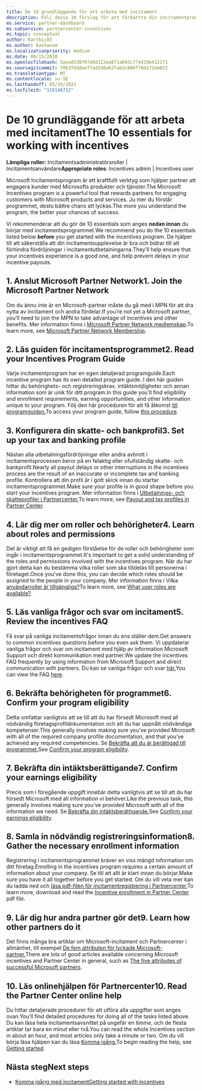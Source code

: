 ```yaml
---
title: De 10 grundläggande för att arbeta med incitament
description: Följ dessa 10 förslag för att förbättra din incitamentprogramupplevelse och få utbetalning tidigare.
ms.service: partner-dashboard
ms.subservice: partnercenter-incentives
ms.topic: conceptual
author: Karthic83
ms.author: kashanum
ms.localizationpriority: medium
ms.date: 09/15/2020
ms.openlocfilehash: 5aead530797d8d122ea871a693c774439b412171
ms.sourcegitcommit: 7063fdddee77ad2d8e627ab3c806f76d173ab652
ms.translationtype: MT
ms.contentlocale: sv-SE
ms.lasthandoff: 05/19/2021
ms.locfileid: "110146722"
---
```

# <a name="the-10-essentials-for-working-with-incentives"></a><span data-ttu-id="f3e3e-103">De 10 grundläggande för att arbeta med incitament</span><span class="sxs-lookup"><span data-stu-id="f3e3e-103">The 10 essentials for working with incentives</span></span>

<span data-ttu-id="f3e3e-104">**Lämpliga roller:** Incitamentsadministratörsroller | Incitamentsanvändare</span><span class="sxs-lookup"><span data-stu-id="f3e3e-104">**Appropriate roles**: Incentives admin | Incentives user</span></span>

<span data-ttu-id="f3e3e-105">Microsoft Incitamentsprogram är ett kraftfullt verktyg som hjälper partner att engagera kunder med Microsofts produkter och tjänster.</span><span class="sxs-lookup"><span data-stu-id="f3e3e-105">The Microsoft Incentives program is a powerful tool that rewards partners for engaging customers with Microsoft products and services.</span></span> <span data-ttu-id="f3e3e-106">Ju mer du förstår programmet, desto bättre chans att lyckas.</span><span class="sxs-lookup"><span data-stu-id="f3e3e-106">The more you understand the program, the better your chances of success.</span></span>

<span data-ttu-id="f3e3e-107">Vi rekommenderar att du gör de 10 essentials som anges **nedan innan** du börjar med incitamentsprogrammet.</span><span class="sxs-lookup"><span data-stu-id="f3e3e-107">We recommend you do the 10 essentials listed below **before** you get started with the incentives program.</span></span> <span data-ttu-id="f3e3e-108">De hjälper till att säkerställa att din incitamentsupplevelse är bra och bidrar till att förhindra fördröjningar i incitamentutbetalningarna.</span><span class="sxs-lookup"><span data-stu-id="f3e3e-108">They’ll help ensure that your incentives experience is a good one, and help prevent delays in your incentive payouts.</span></span>

## <a name="1-join-the-microsoft-partner-network"></a><span data-ttu-id="f3e3e-109">1. Anslut Microsoft Partner Network</span><span class="sxs-lookup"><span data-stu-id="f3e3e-109">1. Join the Microsoft Partner Network</span></span>

<span data-ttu-id="f3e3e-110">Om du ännu inte är en Microsoft-partner måste du gå med i MPN för att dra nytta av incitament och andra fördelar.</span><span class="sxs-lookup"><span data-stu-id="f3e3e-110">If you’re not yet a Microsoft partner, you’ll need to join the MPN to take advantage of incentives and other benefits.</span></span> <span data-ttu-id="f3e3e-111">Mer information finns i [Microsoft Partner Network medlemskap](https://partner.microsoft.com/membership).</span><span class="sxs-lookup"><span data-stu-id="f3e3e-111">To learn more, see [Microsoft Partner Network Membership](https://partner.microsoft.com/membership).</span></span>

## <a name="2-read-your-incentives-program-guide"></a><span data-ttu-id="f3e3e-112">2. Läs guiden för incitamentsprogrammet</span><span class="sxs-lookup"><span data-stu-id="f3e3e-112">2. Read your Incentives Program Guide</span></span>

<span data-ttu-id="f3e3e-113">Varje incitamentprogram har en egen detaljerad programguide.</span><span class="sxs-lookup"><span data-stu-id="f3e3e-113">Each incentive program has its own detailed program guide.</span></span> <span data-ttu-id="f3e3e-114">I den här guiden hittar du behörighets- och registreringskrav, intäktsmöjligheter och annan information som är unik för ditt program.</span><span class="sxs-lookup"><span data-stu-id="f3e3e-114">In this guide you'll find eligibility and enrollment requirements, earning opportunities, and other information unique to your program.</span></span> <span data-ttu-id="f3e3e-115">Följ den här proceduren för att få åtkomst [till programguiden.](incentives-determined-your-program-eligibility.md#determining-your-program-eligibility)</span><span class="sxs-lookup"><span data-stu-id="f3e3e-115">To access your program guide, follow [this procedure](incentives-determined-your-program-eligibility.md#determining-your-program-eligibility).</span></span>

## <a name="3-set-up-your-tax-and-banking-profile"></a><span data-ttu-id="f3e3e-116">3. Konfigurera din skatte- och bankprofil</span><span class="sxs-lookup"><span data-stu-id="f3e3e-116">3. Set up your tax and banking profile</span></span>

<span data-ttu-id="f3e3e-117">Nästan alla utbetalningsfördröjningar eller andra avbrott i incitamentsprocessen beror på en felaktig eller ofullständig skatte- och bankprofil.</span><span class="sxs-lookup"><span data-stu-id="f3e3e-117">Nearly all payout delays or other interruptions in the incentives process are the result of an inaccurate or incomplete tax and banking profile.</span></span> <span data-ttu-id="f3e3e-118">Kontrollera att din profil är i gott skick innan du startar incitamentsprogrammet.</span><span class="sxs-lookup"><span data-stu-id="f3e3e-118">Make sure your profile is in good shape before you start your incentives program.</span></span> <span data-ttu-id="f3e3e-119">Mer information finns i [Utbetalnings- och skatteprofiler i Partnercenter.](incentives-create-and-manage-your-payout-and-tax-profiles.md)</span><span class="sxs-lookup"><span data-stu-id="f3e3e-119">To learn more, see [Payout and tax profiles in Partner Center](incentives-create-and-manage-your-payout-and-tax-profiles.md).</span></span>

## <a name="4-learn-about-roles-and-permissions"></a><span data-ttu-id="f3e3e-120">4. Lär dig mer om roller och behörigheter</span><span class="sxs-lookup"><span data-stu-id="f3e3e-120">4. Learn about roles and permissions</span></span>

<span data-ttu-id="f3e3e-121">Det är viktigt att få en gedigen förståelse för de roller och behörigheter som ingår i incitamentsprogrammet.</span><span class="sxs-lookup"><span data-stu-id="f3e3e-121">It's important to get a solid understanding of the roles and permissions involved with the incentives program.</span></span> <span data-ttu-id="f3e3e-122">När du har gjort detta kan du bestämma vilka roller som ska tilldelas till personerna i företaget.</span><span class="sxs-lookup"><span data-stu-id="f3e3e-122">Once you've done this, you can decide which roles should be assigned to the people in your company.</span></span> <span data-ttu-id="f3e3e-123">Mer information finns i Vilka [användarroller är tillgängliga?](incentives-faq.md#what-user-roles-are-available)</span><span class="sxs-lookup"><span data-stu-id="f3e3e-123">To learn more, see [What user roles are available?](incentives-faq.md#what-user-roles-are-available)</span></span>

## <a name="5-review-the-incentives-faq"></a><span data-ttu-id="f3e3e-124">5. Läs vanliga frågor och svar om incitament</span><span class="sxs-lookup"><span data-stu-id="f3e3e-124">5. Review the incentives FAQ</span></span>

<span data-ttu-id="f3e3e-125">Få svar på vanliga incitamentsfrågor innan du ens ställer dem.</span><span class="sxs-lookup"><span data-stu-id="f3e3e-125">Get answers to common incentives questions before you even ask them.</span></span> <span data-ttu-id="f3e3e-126">Vi uppdaterar vanliga frågor och svar om incitament med hjälp av information Microsoft Support och direkt kommunikation med partner.</span><span class="sxs-lookup"><span data-stu-id="f3e3e-126">We update the incentives FAQ frequently by using information from Microsoft Support and direct communication with partners.</span></span> <span data-ttu-id="f3e3e-127">Du kan se vanliga frågor och svar [här.](incentives-faq.md)</span><span class="sxs-lookup"><span data-stu-id="f3e3e-127">You can view the FAQ [here](incentives-faq.md).</span></span>

## <a name="6-confirm-your-program-eligibility"></a><span data-ttu-id="f3e3e-128">6. Bekräfta behörigheten för programmet</span><span class="sxs-lookup"><span data-stu-id="f3e3e-128">6. Confirm your program eligibility</span></span>

<span data-ttu-id="f3e3e-129">Detta omfattar vanligtvis att se till att du har försedt Microsoft med all nödvändig företagsprofildokumentation och att du har uppnått nödvändiga kompetenser.</span><span class="sxs-lookup"><span data-stu-id="f3e3e-129">This generally involves making sure you’ve provided Microsoft with all of the required company profile documentation, and that you’ve achieved any required competencies.</span></span> <span data-ttu-id="f3e3e-130">Se [Bekräfta att du är berättigad till programmet.](incentives-determined-your-program-eligibility.md)</span><span class="sxs-lookup"><span data-stu-id="f3e3e-130">See [Confirm your program eligibility](incentives-determined-your-program-eligibility.md).</span></span>

## <a name="7-confirm-your-earnings-eligibility"></a><span data-ttu-id="f3e3e-131">7. Bekräfta din intäktsberättigande</span><span class="sxs-lookup"><span data-stu-id="f3e3e-131">7. Confirm your earnings eligibility</span></span>

<span data-ttu-id="f3e3e-132">Precis som i föregående uppgift innebär detta vanligtvis att se till att du har försedt Microsoft med all information vi behöver.</span><span class="sxs-lookup"><span data-stu-id="f3e3e-132">Like the previous task, this generally involves making sure you’ve provided Microsoft with all of the information we need.</span></span> <span data-ttu-id="f3e3e-133">Se [Bekräfta din intäktsberättigande.](incentives-confirm-your-earnings-eligibility.md)</span><span class="sxs-lookup"><span data-stu-id="f3e3e-133">See [Confirm your earnings eligibility](incentives-confirm-your-earnings-eligibility.md).</span></span>

## <a name="8-gather-the-necessary-enrollment-information"></a><span data-ttu-id="f3e3e-134">8. Samla in nödvändig registreringsinformation</span><span class="sxs-lookup"><span data-stu-id="f3e3e-134">8. Gather the necessary enrollment information</span></span>

<span data-ttu-id="f3e3e-135">Registrering i incitamentsprogrammet kräver en viss mängd information om ditt företag.</span><span class="sxs-lookup"><span data-stu-id="f3e3e-135">Enrolling in the incentives program requires a certain amount of information about your company.</span></span> <span data-ttu-id="f3e3e-136">Se till att allt är klart innan du börjar.</span><span class="sxs-lookup"><span data-stu-id="f3e3e-136">Make sure you have it all together before you get started.</span></span> <span data-ttu-id="f3e3e-137">Om du vill veta mer kan du ladda ned och [läsa pdf-filen för incitamentregistrering i Partnercenter.](https://assetsprod.microsoft.com/partner-center-incentives-enrollment.pdf)</span><span class="sxs-lookup"><span data-stu-id="f3e3e-137">To learn more, download and read the [Incentive enrollment in Partner Center](https://assetsprod.microsoft.com/partner-center-incentives-enrollment.pdf) pdf file.</span></span>

## <a name="9-learn-how-other-partners-do-it"></a><span data-ttu-id="f3e3e-138">9. Lär dig hur andra partner gör det</span><span class="sxs-lookup"><span data-stu-id="f3e3e-138">9. Learn how other partners do it</span></span>

<span data-ttu-id="f3e3e-139">Det finns många bra artiklar om Microsoft-incitament och Partnercenter i allmänhet, till exempel [De fem attributen för lyckade Microsoft-partner.](https://www.microsoft.com/en-us/us-partner-blog/2019/08/29/the-five-attributes-of-successful-microsoft-partners/)</span><span class="sxs-lookup"><span data-stu-id="f3e3e-139">There are lots of good articles available concerning Microsoft incentives and Partner Center in general, such as [The five attributes of successful Microsoft partners](https://www.microsoft.com/en-us/us-partner-blog/2019/08/29/the-five-attributes-of-successful-microsoft-partners/).</span></span>

## <a name="10-read-the-partner-center-online-help"></a><span data-ttu-id="f3e3e-140">10. Läs onlinehjälpen för Partnercenter</span><span class="sxs-lookup"><span data-stu-id="f3e3e-140">10. Read the Partner Center online help</span></span>

<span data-ttu-id="f3e3e-141">Du hittar detaljerade procedurer för att utföra alla uppgifter som anges ovan.</span><span class="sxs-lookup"><span data-stu-id="f3e3e-141">You’ll find detailed procedures for doing all of the tasks listed above.</span></span> <span data-ttu-id="f3e3e-142">Du kan läsa hela incitamentsavsnittet på ungefär en timme, och de flesta artiklar tar bara en minut eller två.</span><span class="sxs-lookup"><span data-stu-id="f3e3e-142">You can read the whole Incentives section in about an hour, and most articles only take a minute or two.</span></span> <span data-ttu-id="f3e3e-143">Om du vill börja läsa hjälpen kan du läsa [Komma igång.](incentives-get-started-intro.md)</span><span class="sxs-lookup"><span data-stu-id="f3e3e-143">To begin reading the help, see [Getting started](incentives-get-started-intro.md).</span></span>

## <a name="next-steps"></a><span data-ttu-id="f3e3e-144">Nästa steg</span><span class="sxs-lookup"><span data-stu-id="f3e3e-144">Next steps</span></span>

- [<span data-ttu-id="f3e3e-145">Komma igång med incitament</span><span class="sxs-lookup"><span data-stu-id="f3e3e-145">Getting started with incentives</span></span>](incentives-get-started-intro.md)
